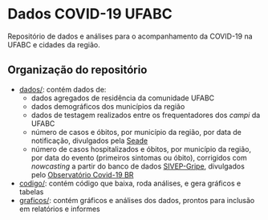 # Dados COVID-19 UFABC
Repositório de dados e análises para o acompanhamento da COVID-19 na UFABC e cidades da região.

## Organização do repositório

* [dados/](dados/README.md): contém dados de:
  * dados agregados de residência da comunidade UFABC
  * dados demográficos dos municípios da região
  * dados de testagem realizados entre os frequentadores dos _campi_ da UFABC
  * número de casos e óbitos, por município da região, por data de notificação, divulgados pela [Seade](https://www.seade.gov.br/coronavirus/)
  * número de casos hospitalizados e óbitos, por município da região, por data do evento (primeiros sintomas ou óbito), corrigidos com _nowcasting_ a partir do banco de dados [SIVEP-Gripe](https://opendatasus.saude.gov.br/dataset/bd-srag-2021), divulgados pelo [Observatório Covid-19 BR](https://covid19br.github.io)
* [codigo/](codigo/README.md): contém código que baixa, roda análises, e gera gráficos e tabelas
* [graficos/](graficos/README.md): contém gráficos e análises dos dados, prontos para inclusão em relatórios e informes
